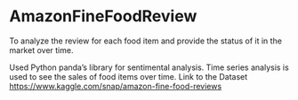 # AmazonFineFoodReview
To analyze the review for each food item and provide the status of it in the market over time.

Used Python panda’s library for sentimental analysis. Time series analysis is used to see the sales of food items over time.
Link to the Dataset https://www.kaggle.com/snap/amazon-fine-food-reviews
